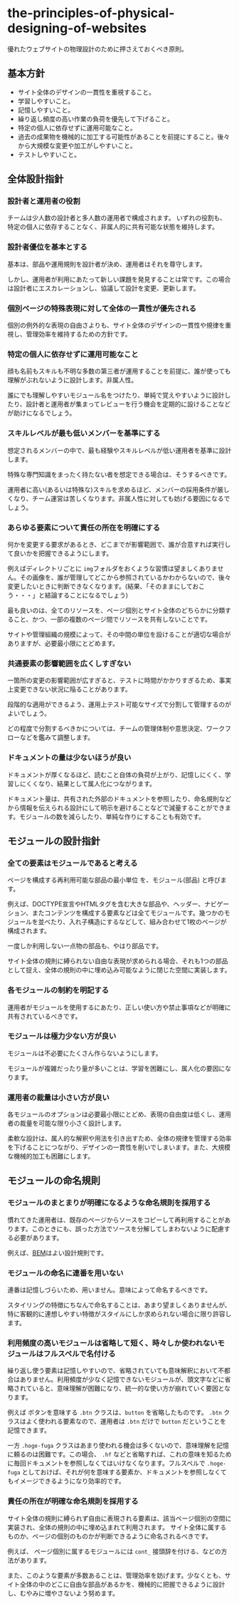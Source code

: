 # the-principles-of-physical-designing-of-websites
優れたウェブサイトの物理設計のために押さえておくべき原則。


## 基本方針

- サイト全体のデザインの一貫性を重視すること。
- 学習しやすいこと。
- 記憶しやすいこと。
- 繰り返し頻度の高い作業の負荷を優先して下げること。
- 特定の個人に依存せずに運用可能なこと。
- 過去の成果物を機械的に加工する可能性があることを前提にすること。後々から大規模な変更や加工がしやすいこと。
- テストしやすいこと。



## 全体設計指針

### 設計者と運用者の役割

チームは少人数の設計者と多人数の運用者で構成されます。
いずれの役割も、特定の個人に依存することなく、非属人的に共有可能な状態を維持します。

### 設計者優位を基本とする

基本は、部品や運用規則を設計者が決め、運用者はそれを尊守します。

しかし、運用者が利用にあたって新しい課題を発見することは常です。この場合は設計者にエスカレーションし、協議して設計を変更、更新します。

### 個別ページの特殊表現に対して全体の一貫性が優先される

個別の例外的な表現の自由さよりも、サイト全体のデザインの一貫性や規律を重視し、管理効率を維持するための方針です。


### 特定の個人に依存せずに運用可能なこと

顔も名前もスキルも不明な多数の第三者が運用することを前提に、誰が使っても理解がぶれないように設計します。非属人性。

誰にでも理解しやすいモジュール名をつけたり、単純で覚えやすいように設計したり、設計者と運用者が集まってレビューを行う機会を定期的に設けることなどが助けになるでしょう。


### スキルレベルが最も低いメンバーを基準にする

想定されるメンバーの中で、最も経験やスキルレベルが低い運用者を基準に設計します。

特殊な専門知識をまったく持たない者を想定できる場合は、そうするべきです。

運用者に高い(あるいは特殊な)スキルを求めるほど、メンバーの採用条件が厳しくなり、チーム運営は苦しくなります。非属人性に対しても妨げる要因になるでしょう。


### あらゆる要素について責任の所在を明確にする

何かを変更する要求があるとき、どこまでが影響範囲で、誰が合意すれば実行して良いかを把握できるようにします。

例えばディレクトリごとに `img`フォルダをおくような習慣は望ましくありません。その画像を、誰が管理してどこから参照されているかわからないので、後々変更したいときに判断できなくなります。(結果、「そのままにしておこう・・・」と結論することになるでしょう)

最も良いのは、全てのリソースを、ページ個別とサイト全体のどちらかに分類すること、かつ、一部の複数のページ間でリソースを共有しないことです。

サイトや管理組織の規模によって、その中間の単位を設けることが適切な場合がありますが、必要最小限にとどめます。


### 共通要素の影響範囲を広くしすぎない

一箇所の変更の影響範囲が広すぎると、テストに時間がかかりすぎるため、事実上変更できない状況に陥ることがあります。

段階的な適用ができるよう、運用上テスト可能なサイズで分割して管理するのがよいでしょう。

どの程度で分割するべきかについては、チームの管理体制や意思決定、ワークフローなどを鑑みて調整します。


### ドキュメントの量は少ないほうが良い

ドキュメントが厚くなるほど、読むこと自体の負荷が上がり、記憶しにくく、学習しにくくなり、結果として属人化につながります。

ドキュメント量は、共有された外部のドキュメントを参照したり、命名規則などから情報を伝えられる設計にして明示を避けることなどで減量することができます。モジュールの数を減らしたり、単純な作りにすることも有効です。


## モジュールの設計指針

### 全ての要素はモジュールであると考える

ページを構成する再利用可能な部品の最小単位 を、モジュール(部品) と呼びます。

例えば、DOCTYPE宣言やHTMLタグを含む大きな部品や、ヘッダー、ナビゲーション、またコンテンツを構成する要素などは全てモジュールです。幾つかのモジュールを並べたり、入れ子構造にするなどして、組み合わせて1枚のページが構成されます。

一度しか利用しない一点物の部品も、やはり部品です。

サイト全体の規則に縛られない自由な表現が求められる場合、それも1つの部品として捉え、全体の規則の中に埋め込み可能なように閉じた空間に実装します。

### 各モジュールの制約を明記する

運用者がモジュールを使用するにあたり、正しい使い方や禁止事項などが明確に共有されているべきです。

### モジュールは極力少ない方が良い

モジュールは不必要にたくさん作らないようにします。

モジュールが複雑だったり量が多いことは、学習を困難にし、属人化の要因になります。


### 運用者の裁量は小さい方が良い

各モジュールのオプションは必要最小限にとどめ、表現の自由度は低くし、運用者の裁量を可能な限り小さく設計します。

柔軟な設計は、属人的な解釈や用法を引き出すため、全体の規律を管理する効率を下げることにつながり、デザインの一貫性を削いでしまいます。また、大規模な機械的加工も困難にします。


## モジュールの命名規則

### モジュールのまとまりが明確になるような命名規則を採用する

慣れてきた運用者は、既存のページからソースをコピーして再利用することがあります。このときにも、誤った方法でソースを分解してしまわないように配慮する必要があります。

例えば、[BEM](https://en.bem.info/)はよい設計規則です。


### モジュールの命名に連番を用いない

連番は記憶しづらいため、用いません。意味によって命名するべきです。

スタイリングの特徴にちなんで命名することは、あまり望ましくありませんが、特に客観的に連想しやすい特徴がスタイルにしか求められない場合に限り許容します。



### 利用頻度の高いモジュールは省略して短く、時々しか使われないモジュールはフルスペルで名付ける

繰り返し使う要素は記憶しやすいので、省略されていても意味解釈において不都合はありません。利用頻度が少なく記憶できないモジュールが、頭文字などに省略されていると、意味理解が困難になり、統一的な使い方が崩れていく要因となります。

例えば ボタンを意味する `.btn` クラスは、`button` を省略したものです。 `.btn` クラスはよく使われる要素なので、運用者は `.btn` だけで `button` だということを記憶できます。

一方 `.hoge-fuga` クラスはあまり使われる機会は多くないので、意味理解を記憶に頼るのは困難です。この場合、 `.hf` などと省略すれば、これの意味を知るために毎回ドキュメントを参照しなくてはいけなくなります。フルスペルで `.hoge-fuga` としておけば、それが何を意味する要素か、ドキュメントを参照しなくてもイメージできるようになり効率的です。

### 責任の所在が明確な命名規則を採用する

サイト全体の規則に縛られず自由に表現される要素は、該当ページ個別の空間に実装され、全体の規則の中に埋め込まれて利用されます。 サイト全体に属するものか、ページの個別のものかが判断できるように命名されるべきです。

例えば、 ページ個別に属するモジュールには `cont_` 接頭辞を付ける、などの方法があります。

また、このような要素が多数あることは、管理効率を妨げます。少なくとも、サイト全体の中のどこに自由な部品があるかを、機械的に把握できるように設計し、むやみに増やさないよう努めます。
